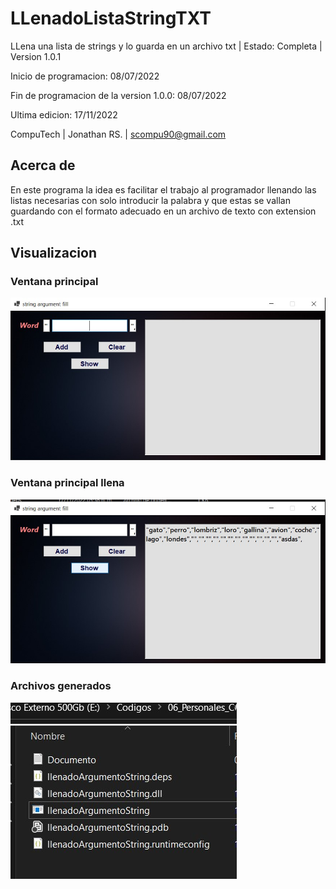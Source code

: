 # LLenadoListaStringTXT
LLena una lista de strings y lo guarda en un archivo txt | Estado: Completa | Version 1.0.1

Inicio de programacion: 08/07/2022

Fin de programacion de la version 1.0.0: 08/07/2022

Ultima edicion: 17/11/2022

CompuTech  | Jonathan RS. | scompu90@gmail.com

## Acerca de
En este programa la idea es facilitar el trabajo al programador llenando las listas necesarias con solo introducir la palabra y que estas se vallan guardando con el formato adecuado en un archivo de texto con extension .txt

## Visualizacion

### Ventana principal
![](https://github.com/JhonRS1800/LLenadoListaStringTXT/blob/master/Screen1.jpg)


### Ventana principal llena
![](https://github.com/JhonRS1800/LLenadoListaStringTXT/blob/master/Screen2.jpg)


### Archivos generados
![](https://github.com/JhonRS1800/LLenadoListaStringTXT/blob/master/Screen3.jpg)
